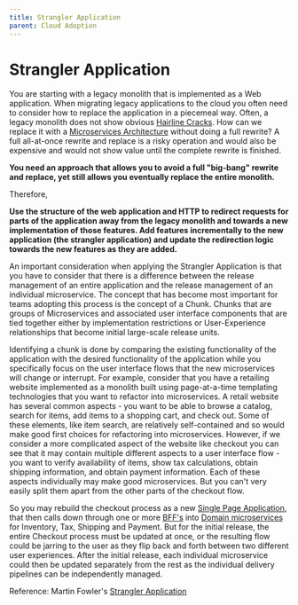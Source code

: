 ```yaml
---
title: Strangler Application
parent: Cloud Adoption
---
```

# Strangler Application

You are starting with a legacy monolith that is implemented as a Web application.  When migrating legacy applications to the cloud you often need to consider how to replace the application in a piecemeal way.  Often, a legacy monolith does not show obvious [Hairline Cracks](Hairline-Crack.md). How can we replace it with a [Microservices Architecture](../Microservices/Microservices-Architecture.md) without doing a full rewrite?  A full all-at-once rewrite and replace is a risky operation and would also be expensive and would not show value until the complete rewrite is finished.  

**You need an approach that allows you to avoid a full "big-bang" rewrite and replace, yet still allows you eventually replace the entire monolith.**

Therefore,

**Use the structure of the web application and HTTP to redirect requests for parts of the application away from the legacy monolith and towards a new implementation of those features.  Add features incrementally to the new application (the strangler application) and update the redirection logic towards the new features as they are added.**

An important consideration when applying the Strangler Application is that you have to consider that there is a difference between the release management of an entire application and the release management of an individual microservice.  The concept that has become most important for teams adopting this process is the concept of a Chunk. Chunks that are groups of Microservices and associated user interface components that are tied together either by implementation restrictions or User-Experience relationships that become initial large-scale release units.

Identifying a chunk is done by comparing the existing functionality of the application with the desired functionality of the application while you specifically focus on the user interface flows that the new microservices will change or interrupt.  For example, consider that you have a retailing website implemented as a monolith built using page-at-a-time templating technologies that you want to refactor into microservices.  A retail website has several common aspects - you want to be able to browse a catalog, search for items, add items to a shopping cart, and check out.  Some of these elements, like item search, are relatively self-contained and so would make good first choices for refactoring into microservices.  However, if we consider a more complicated aspect of the website like checkout you can see that it may contain multiple different aspects to a user interface flow - you want to verify availability of items, show tax calculations, obtain shipping information, and obtain payment information.  Each of these aspects individually may make good microservices.  But you can't very easily split them apart from the other parts of the checkout flow.  

So you may rebuild the checkout process as a new [Single Page Application](../Cloud-Client-Architecture/Single-Page-Application.md), that then calls down through one or more [BFF's](../Microservices/Backend-For-Frontend.md) into [Domain microservices](../Microservices/Business-Microservice.md) for Inventory, Tax, Shipping and Payment. But for the initial release, the entire Checkout process must be updated at once, or the resulting flow could be jarring to the user as they flip back and forth between two different user experiences.  After the initial release, each individual microservice could then be updated separately from the rest as the individual delivery pipelines can be independently managed.

Reference: Martin Fowler's [Strangler Application](http://www.martinfowler.com/bliki/StranglerApplication.html)
